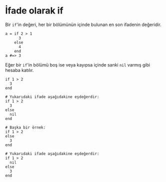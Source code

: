 # İfade olarak if

Bir `if`'in değeri, her bir bölümünün içinde bulunan en son ifadenin değeridir.

```crystal
a = if 2 > 1
      3
    else
      4
    end
a #=> 3
```

Eğer bir `if`'in bölümü boş ise veya kayıpsa içinde sanki `nil` varmış gibi hesaba katılır.

```crystal
if 1 > 2
  3
end

# Yukarıdaki ifade aşağıdakine eşdeğerdir:
if 1 > 2
  3
else
  nil
end

# Başka bir örnek:
if 1 > 2
else
  3
end

# Yukarıdaki ifade aşağıdakine eşdeğerdir:
if 1 > 2
  nil
else
  3
end
```
